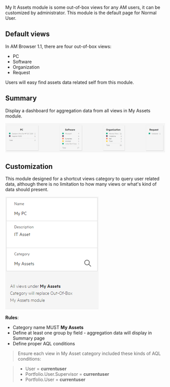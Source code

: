 My It Assets module is some out-of-box views for any AM users, it can be customized by administrator.
This module is the default page for Normal User.

## Default views

In AM Browser 1.1, there are four out-of-box views:

- PC
- Software
- Organization
- Request

Users will easy find assets data related self from this module.

## Summary

Display a dashboard for aggregation data from all views in My Assets module.

![SAM screen shot](img/myassets1.PNG)

## Customization

This module designed for a shortcut views category to query user related data, although there is no limitation to how many views or what's kind of data should present.

![SAM screen shot](img/myassets2.PNG)

**Rules**:

- Category name MUST **My Assets**
- Define at least one group by field - aggregation data will display in Summary page
- Define proper AQL conditions

> Ensure each view in My Asset category included these kinds of AQL conditions:

> - User = **currentuser**
> - Portfolio.User.Supervisor = **currentuser**
> - Portfolio.User = **currentuser**

